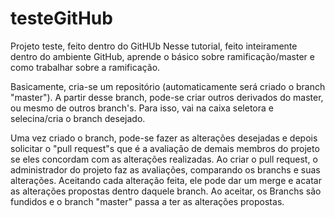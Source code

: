 # testeGitHub
Projeto teste, feito dentro do GitHUb
Nesse tutorial, feito inteiramente dentro do ambiente GitHub, aprende o básico sobre ramificação/master e como trabalhar sobre a ramificação.

Basicamente, cria-se um repositório (automaticamente será criado o branch "master"). A partir desse branch, pode-se criar outros derivados do master, ou mesmo de outros branch's. Para isso, vai na caixa seletora e selecina/cria o branch desejado.


Uma vez criado o branch, pode-se fazer as alterações desejadas e depois solicitar o "pull request"s que é a avaliação de demais membros do projeto se eles concordam com as alterações realizadas. Ao criar o pull request, o administrador do projeto faz as avaliações, comparando os branchs e suas alterações. Aceitando cada alteração feita, ele pode dar um merge e acatar as alterações propostas dentro daquele branch. Ao aceitar, os Branchs são fundidos e o branch "master" passa a ter as alterações propostas.
